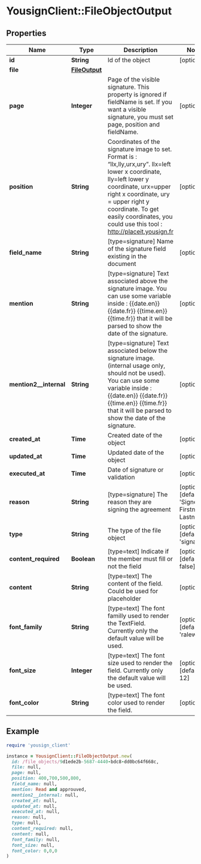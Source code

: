 # YousignClient::FileObjectOutput

## Properties

| Name | Type | Description | Notes |
| ---- | ---- | ----------- | ----- |
| **id** | **String** | Id of the object | [optional] |
| **file** | [**FileOutput**](FileOutput.md) |  |  |
| **page** | **Integer** | Page of the visible signature. This property is ignored if fieldName is set. If you want a visible signature, you must set page, position and fieldName. | [optional] |
| **position** | **String** | Coordinates of the signature image to set. Format is : “llx,lly,urx,ury”. llx&#x3D;left lower x coordinate, lly&#x3D;left lower y coordinate, urx&#x3D;upper right x coordinate, ury &#x3D; upper right y coordinate. To get easily coordinates, you could use this tool : http://placeit.yousign.fr | [optional] |
| **field_name** | **String** | [type&#x3D;signature] Name of the signature field existing in the document | [optional] |
| **mention** | **String** | [type&#x3D;signature] Text associated above the signature image.  You can use some variable inside : {{date.en}} {{date.fr}} {{time.en}} {{time.fr}} that it will be parsed to show the date of the signature. | [optional] |
| **mention2__internal** | **String** | [type&#x3D;signature] Text associated below the signature image. (internal usage only, should not be used).  You can use some variable inside : {{date.en}} {{date.fr}} {{time.en}} {{time.fr}} that it will be parsed to show the date of the signature. | [optional] |
| **created_at** | **Time** | Created date of the object | [optional] |
| **updated_at** | **Time** | Updated date of the object | [optional] |
| **executed_at** | **Time** | Date of signature or validation | [optional] |
| **reason** | **String** | [type&#x3D;signature] The reason they are signing the agreement | [optional][default to &#39;Signed by Firstname Lastname&#39;] |
| **type** | **String** | The type of the file object | [optional][default to &#39;signature&#39;] |
| **content_required** | **Boolean** | [type&#x3D;text] Indicate if the member must fill or not the field | [optional][default to false] |
| **content** | **String** | [type&#x3D;text] The content of the field. Could be used for placeholder | [optional] |
| **font_family** | **String** | [type&#x3D;text] The font familly used to render the TextField. Currently only the default value will be used. | [optional][default to &#39;raleway&#39;] |
| **font_size** | **Integer** | [type&#x3D;text] The font size used to render the field. Currently only the default value will be used. | [optional][default to 12] |
| **font_color** | **String** | [type&#x3D;text] The font color used to render the field. | [optional] |

## Example

```ruby
require 'yousign_client'

instance = YousignClient::FileObjectOutput.new(
  id: /file_objects/9d1ede2b-5687-4440-bdc8-dd0bc64f668c,
  file: null,
  page: null,
  position: 400,700,500,800,
  field_name: null,
  mention: Read and approuved,
  mention2__internal: null,
  created_at: null,
  updated_at: null,
  executed_at: null,
  reason: null,
  type: null,
  content_required: null,
  content: null,
  font_family: null,
  font_size: null,
  font_color: 0,0,0
)
```

